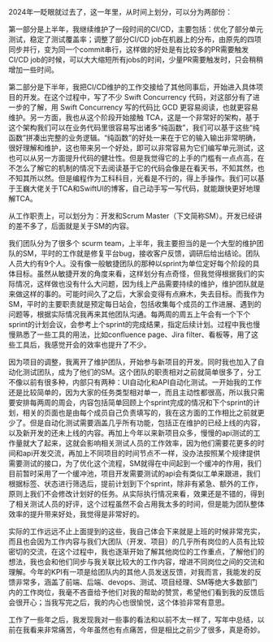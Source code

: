 2024年一眨眼就过去了，这一年里，从时间上划分，可以分为两部份：

第一部分是上半年，我继续维护了一段时间的CI/CD，主要包括：优化了部分单元测试，稳定了测试覆盖率；调整了部分CI/CD job在机器上的分布，由原先的四项同步并行，变为同一个commit串行，这样做的好处是有比较多的PR需要触发CI/CD job的时候，可以大大缩短所有jobs的时间，少量PR需要触发时，只会稍稍增加一些时间。

第二部分是下半年，我把CI/CD维护的工作交接给了其他同事后，开始进入具体项目的开发。在这个过程中，写了不少 Swift Concurrency 代码，对这部分有了进一步的了解，用 Swift Concurrency 写的代码比 GCD 更容易阅读，也就更容易维护。另一方面，我也从这个阶段开始接触 TCA，这是一个非常好的架构，基于这个架构我们可以在业务代码里很容易写出诸多“纯函数”，我们可以基于这些“纯函数”拼凑出完整的业务逻辑。“纯函数”的好处一来在于它的输入输出非常明确，很好理解和维护，这也带来另一个好处，即可以非常容易为它们编写单元测试，这也可以从另一方面提升代码的健壮性。但是我觉得它的上手的门槛有一点点高，在不怎么了解它的机制的情况下去阅读基于它的代码会像是在看天书，不知其然，也不知其所以然。但是编程作为工科科目，光看是不行的，得上手操作。我们可以基于王巍大佬关于TCA和SwiftUI的博客，自己动手写一写代码，就能跟快更好地理解TCA。

从工作职责上，可以划分为：开发和Scrum Master（下文简称SM）。开发已经讲的差不多了，后面就是关于SM的内容。

我们团队分为了很多个 scurm team，上半年，我主要担当的是一个大型的维护团队的SM，平时的工作就是修复平台bug，接收客户反馈，调研后给出结论。团队人员大约有9个人。没有像一般敏捷团队的那种以sprint为单位定好每个阶段的具体目标。虽然从敏捷开发的角度来看，这样划分有点奇怪，但我觉得根据我们的实际情况，这样做也没有什么大问题，因为线上产品需要持续的维护，维护团队就是来做这样的事的。可能时间久了之后，大家会变得有点麻木，失去目标。而我作为SM，平时的主要职责就是预定每日站会，包括收集每个成员的工作进展、遇到的问题等，根据实际情况我再来其他团队沟通。每两周的周五上午会有一个下个sprint的计划会议，会参考上个sprint的完成结果，指定后续计划。过程中我也慢慢熟悉了一些工具的用法，比如confluence page、Jira filter、看板等，用了这些工具后，我感觉开会的效率也提升了不少。

因为项目的调整，我离开了维护团队，开始参与新项目的开发。同时我也加入了自动化测试团队，成为了他们的SM。这个团队的职责相对之前就简单很多了，分工不像以前有很多种，内部只有两种：UI自动化和API自动化测试。一开始我的工作还是比较简单的，因为大家的任务类型相对单一，而且主动性都很高，所以我只需要安排每两周的周会，内容包括简单回顾上个sprint完成的情况和下个sprint的计划，相关的页面也是由每个成员自己负责填写的，我在这方面的工作相比之前就更少了。但是自动化测试需要涵盖几乎所有功能，包括正在维护的已经上线的内容，以及新开发的还未上线的内容。再加上今年以来新项目众多，慢慢的api测试的工作量就大了起来，这就会影响相关测试人员的工作效率，因为他们需要花更多的时间和api开发交流，再加上不同项目的时间节点不一样，没办法按照某个规律提供需要测试的接口，为了优化这个流程，SM就得在中间起到一个缓冲的作用，我们目前暂时采用了一个缓冲池，项目开发需要测试的api会有类似工单来跟进，我们根据标签、状态进行筛选后，提前计划到下个sprint，除非有紧急、额外的工作，原则上我们不会修改计划好的任务。从实际执行情况来看，效果还是不错的，得到了相关测试人员的好评，这个过程虽然不会占用我太多的时间，但是能为团队整体效率的提升带来好处，我觉得是非常好的。

实际的工作远远不止上面提到的这些，我自己体会下来就是上班的时候非常充实，而且也会因为工作内容与我们大团队（开发、项目）的几乎所有岗位的人员有比较密切的交流，在这个过程中，我也逐渐开始了解其他岗位的工作重点，了解他们的想法，我也会和他们同步与我关联比较大的工作内容，增进不同岗位之间的交流和理解。今年的KPI有一项是给团队内的其他人员发送反馈，对我而言，我能发的反馈非常多，涵盖了前端、后端、devops、测试、项目经理、SM等绝大多数部门内的工作岗位，我毫不吝啬给予他们对我的帮助的赞赏，希望他们看到我的反馈后会很开心；当我写完之后，我的内心也很愉悦，这个体验非常有意思。

工作了一些年之后，我发现我对一些事的看法和以前不太一样了，写年中总结，以前在我看来非常痛苦，今年虽然也有点痛苦，但是相比之前少了很多，真是奇妙。
